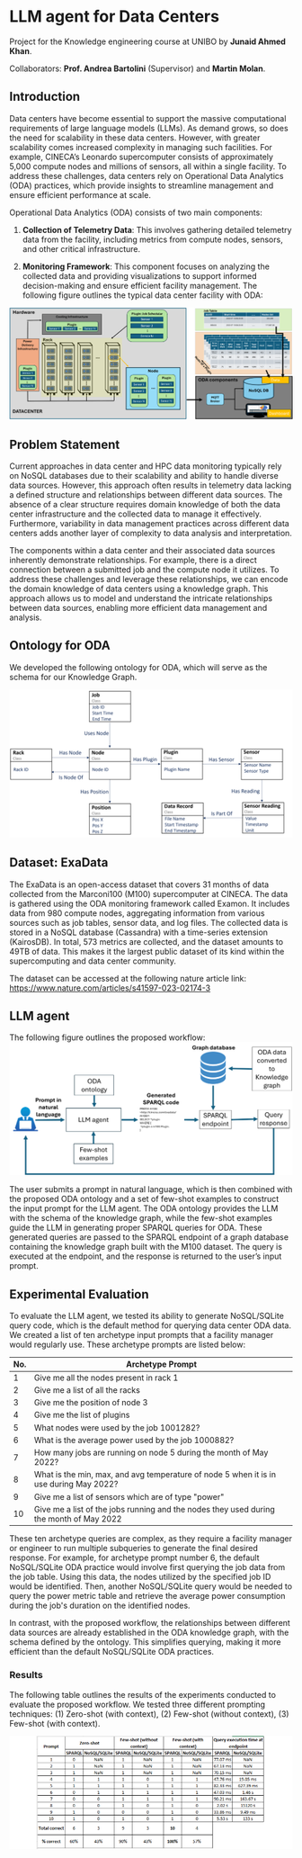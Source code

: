 # LLM agent for Data Centers
Project for the Knowledge engineering course at UNIBO by **Junaid Ahmed Khan**.

Collaborators: **Prof. Andrea Bartolini** (Supervisor) and **Martin Molan**.

## Introduction
Data centers have become essential to support the massive computational requirements of large language models (LLMs). As demand grows, so does the need for scalability in these data centers. However, with greater scalability comes increased complexity in managing such facilities. For example, CINECA’s Leonardo supercomputer consists of approximately 5,000 compute nodes and millions of sensors, all within a single facility. To address these challenges, data centers rely on Operational Data Analytics (ODA) practices, which provide insights to streamline management and ensure efficient performance at scale.

Operational Data Analytics (ODA) consists of two main components:

1. **Collection of Telemetry Data**: This involves gathering detailed telemetry data from the facility, including metrics from compute nodes, sensors, and other critical infrastructure.

2. **Monitoring Framework**: This component focuses on analyzing the collected data and providing visualizations to support informed decision-making and ensure efficient facility management.
The following figure outlines the typical data center facility with ODA:

![Data Center with ODA](images/datacenter_with_ODA.png)

## Problem Statement
Current approaches in data center and HPC data monitoring typically rely on NoSQL databases due to their scalability and ability to handle diverse data sources. However, this approach often results in telemetry data lacking a defined structure and relationships between different data sources. The absence of a clear structure requires domain knowledge of both the data center infrastructure and the collected data to manage it effectively. Furthermore, variability in data management practices across different data centers adds another layer of complexity to data analysis and interpretation.

The components within a data center and their associated data sources inherently demonstrate relationships. For example, there is a direct connection between a submitted job and the compute node it utilizes. To address these challenges and leverage these relationships, we can encode the domain knowledge of data centers using a knowledge graph. This approach allows us to model and understand the intricate relationships between data sources, enabling more efficient data management and analysis.

## Ontology for ODA
We developed the following ontology for ODA, which will serve as the schema for our Knowledge Graph.

![Ontology for Operational Data Analytics in Data centers](images/ontologyV1.7.png)

## Dataset: ExaData
The ExaData is an open-access dataset that covers 31 months of data collected from the Marconi100 (M100) supercomputer at CINECA. The data is gathered using the ODA monitoring framework called Examon. It includes data from 980 compute nodes, aggregating information from various sources such as job tables, sensor data, and log files. The collected data is stored in a NoSQL database (Cassandra) with a time-series extension (KairosDB). In total, 573 metrics are collected, and the dataset amounts to 49TB of data. This makes it the largest public dataset of its kind within the supercomputing and data center community.

The dataset can be accessed at the following nature article link: https://www.nature.com/articles/s41597-023-02174-3

## LLM agent

The following figure outlines the proposed workflow:
![LLM-agent: Workflow](images/llm_agent.png)

The user submits a prompt in natural language, which is then combined with the proposed ODA ontology and a set of few-shot examples to construct the input prompt for the LLM agent. The ODA ontology provides the LLM with the schema of the knowledge graph, while the few-shot examples guide the LLM in generating proper SPARQL queries for ODA. These generated queries are passed to the SPARQL endpoint of a graph database containing the knowledge graph built with the M100 dataset. The query is executed at the endpoint, and the response is returned to the user’s input prompt. 

## Experimental Evaluation

To evaluate the LLM agent, we tested its ability to generate NoSQL/SQLite query code, which is the default method for querying data center ODA data. We created a list of ten archetype input prompts that a facility manager would regularly use. These archetype prompts are listed below:

| **No.** | **Archetype Prompt**                                                                        |
|---------|---------------------------------------------------------------------------------------------|
| 1       | Give me all the nodes present in rack 1                                                     |
| 2       | Give me a list of all the racks                                                             |
| 3       | Give me the position of node 3                                                              |
| 4       | Give me the list of plugins                                                                 |
| 5       | What nodes were used by the job 1001282?                                                    |
| 6       | What is the average power used by the job 1000882?                                          |
| 7       | How many jobs are running on node 5 during the month of May 2022?                           |
| 8       | What is the min, max, and avg temperature of node 5 when it is in use during May 2022?      |
| 9       | Give me a list of sensors which are of type "power"                                         |
| 10      | Give me a list of the jobs running and the nodes they used during the month of May 2022     |

These ten archetype queries are complex, as they require a facility manager or engineer to run multiple subqueries to generate the final desired response. For example, for archetype prompt number 6, the default NoSQL/SQLite ODA practice would involve first querying the job data from the job table. Using this data, the nodes utilized by the specified job ID would be identified. Then, another NoSQL/SQLite query would be needed to query the power metric table and retrieve the average power consumption during the job's duration on the identified nodes.

In contrast, with the proposed workflow, the relationships between different data sources are already established in the ODA knowledge graph, with the schema defined by the ontology. This simplifies querying, making it more efficient than the default NoSQL/SQLite ODA practices.

### Results

The following table outlines the results of the experiments conducted to evaluate the proposed workflow. We tested three different prompting techniques: (1) Zero-shot (with context), (2) Few-shot (without context), (3) Few-shot (with context).

![Results](images/results.png)

